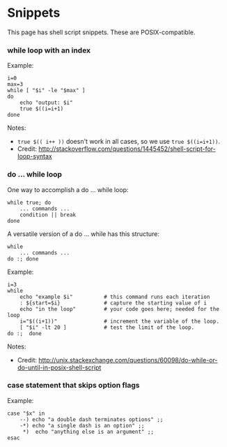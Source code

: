 # Snippets

This page has shell script snippets. These are POSIX-compatible.


### while loop with an index

Example:

    i=0
    max=3
    while [ "$i" -le "$max" ]
    do
        echo "output: $i"
        true $((i=i+1)
    done

Notes:

  * `true $(( i++ ))` doesn't work in all cases, so we use `true $((i=i+1))`.
  * Credit: http://stackoverflow.com/questions/1445452/shell-script-for-loop-syntax


### do ... while loop

One way to accomplish a do ... while loop:

    while true; do
        ... commands ...
        condition || break
    done

A versatile version of a do ... while has this structure:

    while 
        ... commands ...
    do :; done

Example:

    i=3
    while
        echo "example $i"          # this command runs each iteration
        : ${start=$i}              # capture the starting value of i
        echo "in the loop"         # your code goes here; needed for the loop
        i="$((i+1))"               # increment the variable of the loop.
        [ "$i" -lt 20 ]            # test the limit of the loop.
    do :;  done

Notes:

  * Credit: http://unix.stackexchange.com/questions/60098/do-while-or-do-until-in-posix-shell-script


### case statement that skips option flags

Example:

    case "$x" in
        --) echo "a double dash terminates options" ;;
        -*) echo "a single dash is an option" ;;
         *)  echo "anything else is an argument" ;;
    esac